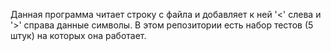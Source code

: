 Данная программа читает строку с файла и добавляет к ней '<' слева и '>' справа данные символы. В этом репозитории есть набор тестов (5 штук) на которых она работает.
